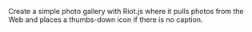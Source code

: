 Create a simple photo gallery with Riot.js where it pulls photos from the Web and places a thumbs-down icon if there is no caption.
